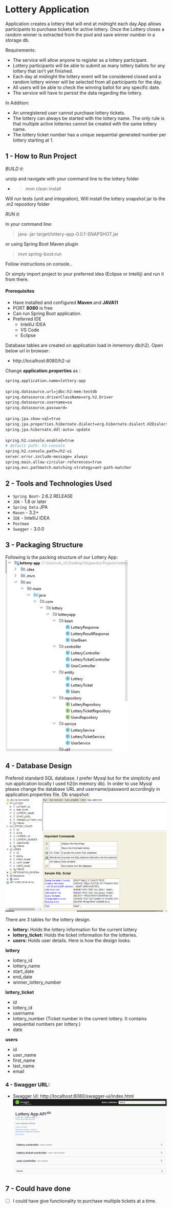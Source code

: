 # Lottery Application

Application creates a lottery that will end at midnight each day.App allows participants to purchase tickets for active lottery.
Once the Lottery closes a random winner is extracted from the pool and save winner number in a storage db.

Requirements:
- The service will allow anyone to register as a lottery participant.
- Lottery participants will be able to submit as many lottery ballots for any lottery that isn’t yet finished.
- Each day at midnight the lottery event will be considered closed and a random lottery winner will be selected from all participants for the day.
- All users will be able to check the winning ballot for any specific date.
- The service will have to persist the data regarding the lottery.

In Addition:
- An unregistered user cannot purchase lottery tickets.
- The lottery can always be started with the lottery name. The only rule is that multiple active lotteries cannot be created with the same lottery name.
- The lottery ticket number has a unique sequential generated number per lottery starting at 1.

## 1 - How to Run Project

 *BUILD it:*

unzip and navigate with your command line to the lottery folder
- > mvn clean install

Will run tests (unit and integration),
Will install the lottery snapshot jar to the .m2 repository folder

*RUN it:*

In your command line:
> java -jar target/lottery-app-0.0.1-SNAPSHOT.jar

or using Spring Boot Maven plugin
> mvn spring-boot:run

Follow instructions on console..

Or simply import project to your preferred idea (Eclipse or Intellij) and run it from there.

#### Prerequisites

- Have installed and configured **Maven** and **JAVA11**
- PORT **8080** is free
- Can run Spring Boot application.
- Preferred IDE
    - IntelliJ IDEA
    - VS Code
    - Eclipse

Database tables are created on application load in inmemory db(h2). Open below url in browser:
- http://localhost:8080/h2-ui

Change **application.properties** as :

```sh
spring.application.name=lottery-app

spring.datasource.url=jdbc:h2:mem:testdb
spring.datasource.driverClassName=org.h2.Driver
spring.datasource.username=sa
spring.datasource.password=

spring.jpa.show-sql=true
spring.jpa.properties.hibernate.dialect=org.hibernate.dialect.H2Dialect
spring.jpa.hibernate.ddl-auto= update

spring.h2.console.enabled=true
# default path: h2-console
spring.h2.console.path=/h2-ui
server.error.include-message= always
spring.main.allow-circular-references=true
spring.mvc.pathmatch.matching-strategy=ant-path-matcher

 ```

## 2 - Tools and Technologies Used

* ```Spring Boot```- 2.6.2.RELEASE
* ```JDK``` - 1.8 or later
* ```Spring Data``` JPA
* ```Maven``` - 3.2+
* ```IDE``` - IntelliJ IDEA
* ```Postman```
* ```Swagger``` - 3.0.0


## 3 - Packaging Structure
Following is the packing structure of our Lottery App:
![img.png](img.png)

## 4 - Database Design

Prefered standard SQL database. I prefer Mysql but for the simplicity and run application locally I used h2(in memory db). In order to use Mysql please change the database URL and username/password accordingly in application.properties file.
Db snapshot: 
![img_1.png](img_1.png)

There are 3 tables for the lottery design. 
- **lottery:** Holds the lottery information for the current lottery 
- **lottery_ticket:**  Holds the ticket information for the lotteries.
- **users:** Holds user details. 
Here is how the design looks:

**lottery**

- lottery_id
- lottery_name
- start_date
- end_date
- winner_lottery_number


**lottery_ticket**
- id
- lottery_id
- username
- lottery_number (Ticket number in the current lottery. It contains sequential numbers per lottery.)
- date

**users**

- id
- user_name
- first_name
- last_name
- email

### 4 - Swagger URL:

  - Swagger UI: http://localhost:8080/swagger-ui/index.html
![img_2.png](img_2.png)

## 7 - Could have done

- [ ] I could have give functionality to purchase multiple tickets at a time.
